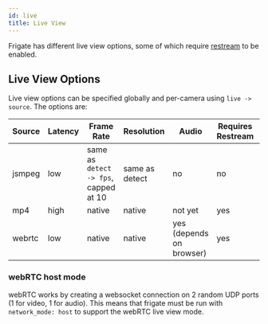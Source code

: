 ```yaml
---
id: live
title: Live View
---
```


Frigate has different live view options, some of which require [restream](restream.md) to be enabled.

## Live View Options

Live view options can be specified globally and per-camera using `live -> source`. The options are:

| Source | Latency | Frame Rate                             | Resolution     | Audio                       | Requires Restream | Other Limitations  |
| ------ | ------- | -------------------------------------- | -------------- | --------------------------- | ----------------- | ------------------ |
| jsmpeg | low     | same as `detect -> fps`, capped at 10  | same as detect | no                          | no                | none               |
| mp4    | high    | native                                 | native         | not yet                     | yes               | none               |
| webrtc | low     | native                                 | native         | yes (depends on browser)    | yes               | requires host mode |

### webRTC host mode

webRTC works by creating a websocket connection on 2 random UDP ports (1 for video, 1 for audio). This means that frigate must be run with `network_mode: host` to support the webRTC live view mode.
